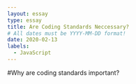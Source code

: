 ```yaml
---
layout: essay
type: essay
title: Are Coding Standards Neccessary? 
# All dates must be YYYY-MM-DD format!
date: 2020-02-13
labels:
  - JavaScript
---
```


#Why are coding standards important? 
